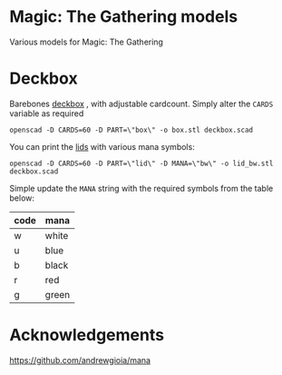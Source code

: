 # Magic: The Gathering models

Various models for Magic: The Gathering

# Deckbox

Barebones [deckbox](stl/box.stl) , with adjustable cardcount.  Simply alter the `CARDS` variable as required

    openscad -D CARDS=60 -D PART=\"box\" -o box.stl deckbox.scad

You can print the [lids](stl/lid_bw.stl) with various mana symbols:

    openscad -D CARDS=60 -D PART=\"lid\" -D MANA=\"bw\" -o lid_bw.stl deckbox.scad

Simple update the `MANA` string with the required symbols from the table below:

| code | mana  |
|------|-------|
| w    | white |
| u    | blue  |
| b    | black |
| r    | red   |
| g    | green |


# Acknowledgements

https://github.com/andrewgioia/mana